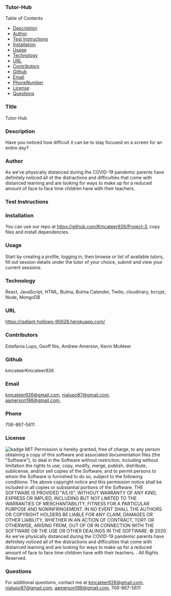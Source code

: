 ### Tutor-Hub
  Table of Contents
  * [Description](#description)
  * [Author](#author)
  * [Test Instructions](#testInstructions)
  * [Installation](#installation)
  * [Usage](#usage)
  * [Technology](#technology)
  * [URL](#homepage)
  * [Contributors](#contributors)
  * [Github](#github)
  * [Email](#email)
  * [PhoneNumber](#phoneNumber)
  * [License](#license)
  * [Questions](#questions)
  
  ### Title
  Tutor-Hub
  ### Description
  Have you noticed how difficult it can be to stay focused on a screen for an entire day?
  ### Author
  As we’ve physically distanced during the COVID-19 pandemic parents have definitely noticed all of the distractions and difficulties that come with distanced learning and are looking for ways to make up for a reduced amount of face to face time children have with their teachers. 
  ### Test Instructions
  
  ### Installation
  You can use our repo at https://github.com/Kmcateer926/Project-3, copy files and install dependencies. 
  ### Usage
  Start by creating a profile, logging in, then browse or list of available tutors, fill out session details under the tutor of your choice, submit and view your current sessions.
  ### Technology
  React, JavaScript, HTML, Bulma, Bulma Calender, Twilio, cloudinary, bcrypt, Node, MongoDB 
  ### URL
  https://radiant-hollows-90628.herokuapp.com/
  ### Contributors
  Estefania Lupo, Geoff Nix, Andrew Amerson, Kevin McAteer
   ### Github 
  kmcateerKmcateer926
  ### Email
  kmcateer926@gmail.com, nialupo87@gmail.com, aamerson198@gmail.com,
  ### Phone
  706-867-5611
  ### License
  ![badge](https://img.shields.io/badge/MIT-License-<color>)
  MIT
  Permission is hereby granted, free of charge, to any person obtaining a copy of this software and associated documentation files (the "Software"), to deal in the Software without restriction, including without limitation the rights to use, copy, modify, merge, publish, distribute, sublicense, and/or sell copies of the Software, and to permit persons to whom the Software is furnished to do so, subject to the following conditions: The above copyright notice and this permission notice shall be included in all copies or substantial portions of the Software.
  THE SOFTWARE IS PROVIDED "AS IS", WITHOUT WARRANTY OF ANY KIND, EXPRESS OR IMPLIED, INCLUDING BUT NOT LIMITED TO THE WARRANTIES OF MERCHANTABILITY, FITNESS FOR A PARTICULAR PURPOSE AND NONINFRINGEMENT. IN NO EVENT SHALL THE AUTHORS OR COPYRIGHT HOLDERS BE LIABLE FOR ANY CLAIM, DAMAGES OR OTHER LIABILITY, WHETHER IN AN ACTION OF CONTRACT, TORT OR OTHERWISE, ARISING FROM, OUT OF OR IN CONNECTION WITH THE SOFTWARE OR THE USE OR OTHER DEALINGS IN THE SOFTWARE.
  © 2020 As we’ve physically distanced during the COVID-19 pandemic parents have definitely noticed all of the distractions and difficulties that come with distanced learning and are looking for ways to make up for a reduced amount of face to face time children have with their teachers. .  All Rights Reserved.
  ### Questions
  For additional questions, contact me at kmcateer926@gmail.com, nialupo87@gmail.com, aamerson198@gmail.com, 706-867-5611
